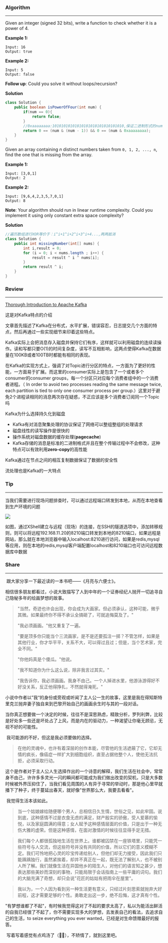 ### Algorithm

***

Given an integer (signed 32 bits), write a function to check whether it is a power of 4.

**Example 1:**

```
Input: 16
Output: true
```

**Example 2:**

```
Input: 5
Output: false
```

**Follow up**: Could you solve it without loops/recursion?

**Solution**

```java
class Solution {
    public boolean isPowerOfFour(int num) {
        if(num == 0){
            return false;
        }
        //0xaaaaaaaa:10101010101010101010101010101010,保证二进制形式的num偶数位是0
        return 0 == (num & (num - 1)) && 0 == (num & 0xaaaaaaaa);
    }
}
```



Given an array containing *n* distinct numbers taken from `0, 1, 2, ..., n`, find the one that is missing from the array.

**Example 1:**

```
Input: [3,0,1]
Output: 2
```

**Example 2:**

```
Input: [9,6,4,2,3,5,7,0,1]
Output: 8
```

**Note**:
Your algorithm should run in linear runtime complexity. Could you implement it using only constant extra space complexity?

**Solution**

```java
//遍历数组进行XOR等价于：i^i+1^i+2^i+3^i+4...,两两抵消
class Solution {
    public int missingNumber(int[] nums) {
        int i,result = 0;
        for (i = 0; i < nums.length ; i++) {
            result = result ^ i ^ nums[i];
        }
        return result ^ i;
    }
}
```



### Review

***

[Thorough Introduction to Apache Kafka](https://hackernoon.com/thorough-introduction-to-apache-kafka-6fbf2989bbc1)

这是对Kafka特点的介绍

文章首先描述了Kafka在分布式，水平扩展，错误容忍，日志提交几个方面的特点，然后再通过一些实现细节来印着这些特点。

Kafka实际上会把消息存入磁盘并保持它们有序，这样就可以利用磁盘的连续读操作。读和写都只要O(1)的时间复杂度，读写不互相影响，这两点使得Kafka在数据量在100KB或者100TB时都能有相同的表现。

在Kafka的实现方式上，强调了对Topic进行分区的特点，一方面为了更好的性能，一方面易于扩展。而这里的consumer实际上是包含了一个或者多个consumer的consumer groups，每一个分区只对应每个消费者组中的一个消费者进程。（ In order to avoid two processes reading the same message twice, each partition is tied to only one consumer process per group.）这里对于避免2个进程读相同的消息两次存在疑惑，不正应该是多个消费者订阅同一个Topic吗

Kafka为什么选择持久化到磁盘

- Kafka有对消息聚集处理的协议保证了网络可以整组整组的处理请求
- 磁盘线性的读写操作是很快的
- 操作系统对磁盘数据的缓存处理(**pagecache**)
- Kafka存储的消息是标准的二进制格式并且在整个传输过程中不会修改，这种特点可以有效利用**zero-copy**的高性能

Kafka通过在节点之间的相互复制数据保证了数据的安全性

流处理也是Kafka的一大特点

### Tip

***

当我们需要进行现场问题排查时，可以通过远程端口转发到本地，从而在本地查看到生产环境的问题

![](https://ws2.sinaimg.cn/large/0069RVTdly1fu6x694z20j30g00dvdhd.jpg)

如图，通过XShell建立与远程（现场）的连接，在SSH的隧道选项中，添加转移规则，则可以将远程192.168.11.20的8210端口转发到本地的8210端口，如果远程是网站，那么就在本地浏览器中输入localhost:8210进行访问，如果是redis,mysql等应用，则在本地的redis,mysql客户端配置localhost和8210端口也可访问远程数据库中数据

### Share

***

​	跟大家分享一下最近读的一本书吧——《月亮与六便士》。

​	相信很多朋友都看过，小说大致描写了人到中年的一个证券经纪人抛开一切追寻自己隐秘多年的绘画梦想的故事。

> "当然，奇迹也许会出现，你会成为大画家。但必须承认，这种可能，微乎其微。如果最终你不得不承认全搞砸了，可就追悔莫及了。"
>
> "我必须画画。"他又重复了一遍。
>
> "要是顶多你只能当个三流画家，是不是还要孤注一掷？不管怎样，如果是其他行业，你才华平平，关系不大，可以得过且过；但是，当个艺术家，完全不同。"
>
> "你他妈真是个傻瓜。"他说。
>
> "我不知道你为什么这么说，除非我言过其实。"
>
> "我告诉你，我必须画画。我身不由己。一个人掉进水里，他游泳游得好不好没关系，反正他得挣扎，不然就得淹死。"

​	小说中作者以”我“的身份或旁观或听闻了主人公一生的故事，这里是我在得知斯特里克兰抛弃妻子独自来到巴黎开始自己的画画余生时与其的一段对话。

​	当你真正想要做一个决定的时候，往往不是深思熟虑，精致分析，罗列利弊，比较是好处多一些还是坏处占了上风，而是内在的驱动力，一种渴望让你毫无顾忌，无视不好的可能性。

​	我可能游的不好，但这是我必须要做的选择。

> 在他的灵魂中，也许有着深层的创作本能，尽管他的生活遮蔽了它，它却无情的疯长，像癌症一样扩大到细胞组织，直至占据他整个人，使他无法抗拒，必须采取行动。

​	这个是作者对于主人公人生选择作出的一个诗意的解释，我们生活在社会中，常常身不由己，许许多多灵光一闪的瞬间都可能成为我们做出改变的契机，只是大多数时候被外界压抑住了，当我们看见周围的人有异于寻常的举动时，那是他心里早就播下了种子，终于蔓延出春天，就好像"世界那么大，我要去看看"。

​	我觉得生活本该如此。

> 当一个姑娘嫁给随便哪个男人，总相信日久生情，世俗之见，如此牢固。说到底，这种感情不过是衣食无虑的满足，财产殷实的骄傲，受人爱慕的愉悦，以及家庭圆满的得意；女人赋予这种感情层面的价值，只是出于一种无伤大雅的虚荣。但是这种感情，在面对激情的时候往往显得手足无措。

> 我们每个人都很孤独地生活在世界上。谁都被囚禁在一座铁塔里，只能凭一些符号与人交流，但这些符号并没有共同的价值，所以它们的意义模糊不定。我们可怜地把心灵的珍宝传递给别人，但他们却无力接受，因此我们只能踽踽独行，虽然紧挨着，却并不真正在一起，既无法了解别人，也不被别人所了解。我们就像生活在异国他乡的陌生人，对他们的语言知之甚少，想表达那些美妙而深刻的事物，只能局限于会话指南上一些平庸的词句。我们的大脑充满了奇想，却只会说"花匠的姑姑有把雨伞在屋里"。

> 我以为，一个人因为看到另一种生活更有意义，只经过片刻思索就抛弃大好前程，这才需要足够的个性。勇敢走出这一步，绝不后悔，这才真有个性。

​	"有梦想谁都了不起"，有时候我觉得这对了不起的要求太高了，私以为能活出鲜活的自我已经很了不起了，你不需要实现多大的梦想，去发表自己的看法，去追求自己的生活，to seize everything you ever wanted，已经是对生命馈赠最好的报答。

​	写着写着感觉有点鸡汤了（🤦‍♂️），不矫情了，就到这里吧。



